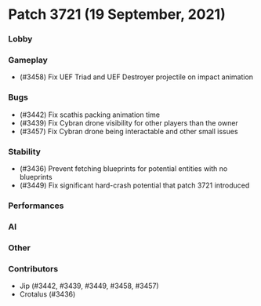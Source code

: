Patch 3721 (19 September, 2021)
============================

### Lobby

### Gameplay
 - (#3458) Fix UEF Triad and UEF Destroyer projectile on impact animation

### Bugs
 - (#3442) Fix scathis packing animation time
 - (#3439) Fix Cybran drone visibility for other players than the owner
 - (#3457) Fix Cybran drone being interactable and other small issues

### Stability
 - (#3436) Prevent fetching blueprints for potential entities with no blueprints
 - (#3449) Fix significant hard-crash potential that patch 3721 introduced

### Performances

### AI

### Other

### Contributors
 - Jip (#3442, #3439, #3449, #3458, #3457)
 - Crotalus (#3436)
